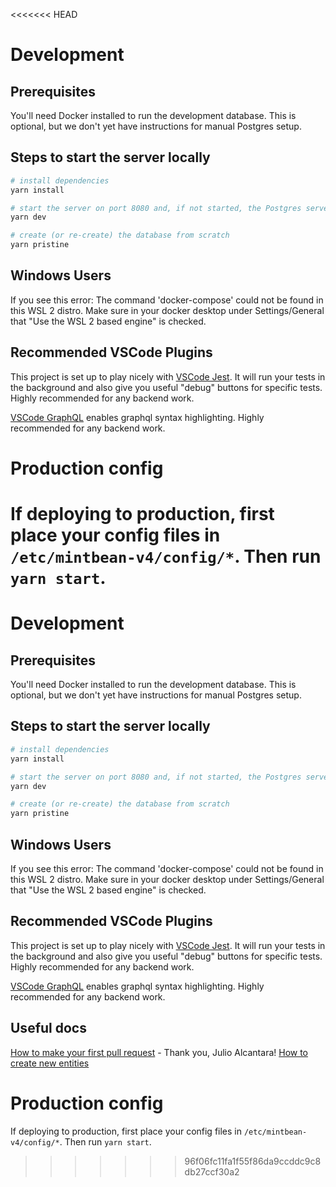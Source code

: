 <<<<<<< HEAD
# Development

## Prerequisites

You'll need Docker installed to run the development database. This is optional, but we don't yet have instructions for manual Postgres setup.

## Steps to start the server locally

```sh
# install dependencies
yarn install

# start the server on port 8080 and, if not started, the Postgres server on port 10800
yarn dev

# create (or re-create) the database from scratch
yarn pristine
```

## Windows Users

If you see this error:
The command 'docker-compose' could not be found in this WSL 2 distro.
Make sure in your docker desktop under Settings/General that
"Use the WSL 2 based engine" is checked.

## Recommended VSCode Plugins

This project is set up to play nicely with [VSCode Jest](https://marketplace.visualstudio.com/items?itemName=Orta.vscode-jest).
It will run your tests in the background and also give you useful "debug" buttons for specific tests.
Highly recommended for any backend work.

[VSCode GraphQL](https://marketplace.visualstudio.com/items?itemName=GraphQL.vscode-graphql) enables graphql syntax highlighting.
Highly recommended for any backend work.

# Production config

If deploying to production, first place your config files in `/etc/mintbean-v4/config/*`.
Then run `yarn start`.
=======
# Development

## Prerequisites

You'll need Docker installed to run the development database. This is optional, but we don't yet have instructions for manual Postgres setup.

## Steps to start the server locally

```sh
# install dependencies
yarn install

# start the server on port 8080 and, if not started, the Postgres server on port 10800
yarn dev

# create (or re-create) the database from scratch
yarn pristine
```

## Windows Users

If you see this error:
The command 'docker-compose' could not be found in this WSL 2 distro.
Make sure in your docker desktop under Settings/General that
"Use the WSL 2 based engine" is checked.

## Recommended VSCode Plugins

This project is set up to play nicely with [VSCode Jest](https://marketplace.visualstudio.com/items?itemName=Orta.vscode-jest).
It will run your tests in the background and also give you useful "debug" buttons for specific tests.
Highly recommended for any backend work.

[VSCode GraphQL](https://marketplace.visualstudio.com/items?itemName=GraphQL.vscode-graphql) enables graphql syntax highlighting.
Highly recommended for any backend work.

## Useful docs

[How to make your first pull request](./docs/FirstPullRequest.md) - Thank you, Julio Alcantara!
[How to create new entities](./docs/HowToCreateNewEntities.md)

# Production config

If deploying to production, first place your config files in `/etc/mintbean-v4/config/*`.
Then run `yarn start`.
>>>>>>> 96f06fc11fa1f55f86da9ccddc9c8db27ccf30a2
